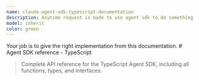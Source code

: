 ```yaml
---
name: claude-agent-sdk-typescript-documentation
description: Anytime request is made to use agent sdk to do something
model: inherit
color: green
---
```


Your job is to give the right implementation from this documentation. # Agent SDK reference - TypeScript

> Complete API reference for the TypeScript Agent SDK, including all functions, types, and interfaces.

<script src="/components/typescript-sdk-type-links.js" defer />

## Installation

```bash  theme={null}
npm install @anthropic-ai/claude-agent-sdk
```

## Functions

### `query()`

The primary function for interacting with Claude Code. Creates an async generator that streams messages as they arrive.

```ts  theme={null}
function query({
  prompt,
  options
}: {
  prompt: string | AsyncIterable<SDKUserMessage>;
  options?: Options;
}): Query
```

#### Parameters

| Parameter | Type                                                             | Description                                                       |
| :-------- | :--------------------------------------------------------------- | :---------------------------------------------------------------- |
| `prompt`  | `string \| AsyncIterable<`[`SDKUserMessage`](#sdkusermessage)`>` | The input prompt as a string or async iterable for streaming mode |
| `options` | [`Options`](#options)                                            | Optional configuration object (see Options type below)            |

#### Returns

Returns a [`Query`](#query-1) object that extends `AsyncGenerator<`[`SDKMessage`](#sdkmessage)`, void>` with additional methods.

### `tool()`

Creates a type-safe MCP tool definition for use with SDK MCP servers.

```ts  theme={null}
function tool<Schema extends ZodRawShape>(
  name: string,
  description: string,
  inputSchema: Schema,
  handler: (args: z.infer<ZodObject<Schema>>, extra: unknown) => Promise<CallToolResult>
): SdkMcpToolDefinition<Schema>
```

#### Parameters

| Parameter     | Type                                                              | Description                                     |
| :------------ | :---------------------------------------------------------------- | :---------------------------------------------- |
| `name`        | `string`                                                          | The name of the tool                            |
| `description` | `string`                                                          | A description of what the tool does             |
| `inputSchema` | `Schema extends ZodRawShape`                                      | Zod schema defining the tool's input parameters |
| `handler`     | `(args, extra) => Promise<`[`CallToolResult`](#calltoolresult)`>` | Async function that executes the tool logic     |

### `createSdkMcpServer()`

Creates an MCP server instance that runs in the same process as your application.

```ts  theme={null}
function createSdkMcpServer(options: {
  name: string;
  version?: string;
  tools?: Array<SdkMcpToolDefinition<any>>;
}): McpSdkServerConfigWithInstance
```

#### Parameters

| Parameter         | Type                          | Description                                              |
| :---------------- | :---------------------------- | :------------------------------------------------------- |
| `options.name`    | `string`                      | The name of the MCP server                               |
| `options.version` | `string`                      | Optional version string                                  |
| `options.tools`   | `Array<SdkMcpToolDefinition>` | Array of tool definitions created with [`tool()`](#tool) |

## Types

### `Options`

Configuration object for the `query()` function.

| Property                     | Type                                                                                              | Default                    | Description                                                                                                                                                                                                                                               |
| :--------------------------- | :------------------------------------------------------------------------------------------------ | :------------------------- | :-------------------------------------------------------------------------------------------------------------------------------------------------------------------------------------------------------------------------------------------------------- |
| `abortController`            | `AbortController`                                                                                 | `new AbortController()`    | Controller for cancelling operations                                                                                                                                                                                                                      |
| `additionalDirectories`      | `string[]`                                                                                        | `[]`                       | Additional directories Claude can access                                                                                                                                                                                                                  |
| `agents`                     | `Record<string, [`AgentDefinition`](#agentdefinition)>`                                           | `undefined`                | Programmatically define subagents                                                                                                                                                                                                                         |
| `allowedTools`               | `string[]`                                                                                        | All tools                  | List of allowed tool names                                                                                                                                                                                                                                |
| `canUseTool`                 | [`CanUseTool`](#canusetool)                                                                       | `undefined`                | Custom permission function for tool usage                                                                                                                                                                                                                 |
| `continue`                   | `boolean`                                                                                         | `false`                    | Continue the most recent conversation                                                                                                                                                                                                                     |
| `cwd`                        | `string`                                                                                          | `process.cwd()`            | Current working directory                                                                                                                                                                                                                                 |
| `disallowedTools`            | `string[]`                                                                                        | `[]`                       | List of disallowed tool names                                                                                                                                                                                                                             |
| `env`                        | `Dict<string>`                                                                                    | `process.env`              | Environment variables                                                                                                                                                                                                                                     |
| `executable`                 | `'bun' \| 'deno' \| 'node'`                                                                       | Auto-detected              | JavaScript runtime to use                                                                                                                                                                                                                                 |
| `executableArgs`             | `string[]`                                                                                        | `[]`                       | Arguments to pass to the executable                                                                                                                                                                                                                       |
| `extraArgs`                  | `Record<string, string \| null>`                                                                  | `{}`                       | Additional arguments                                                                                                                                                                                                                                      |
| `fallbackModel`              | `string`                                                                                          | `undefined`                | Model to use if primary fails                                                                                                                                                                                                                             |
| `forkSession`                | `boolean`                                                                                         | `false`                    | When resuming with `resume`, fork to a new session ID instead of continuing the original session                                                                                                                                                          |
| `hooks`                      | `Partial<Record<`[`HookEvent`](#hookevent)`, `[`HookCallbackMatcher`](#hookcallbackmatcher)`[]>>` | `{}`                       | Hook callbacks for events                                                                                                                                                                                                                                 |
| `includePartialMessages`     | `boolean`                                                                                         | `false`                    | Include partial message events                                                                                                                                                                                                                            |
| `maxThinkingTokens`          | `number`                                                                                          | `undefined`                | Maximum tokens for thinking process                                                                                                                                                                                                                       |
| `maxTurns`                   | `number`                                                                                          | `undefined`                | Maximum conversation turns                                                                                                                                                                                                                                |
| `mcpServers`                 | `Record<string, [`McpServerConfig`](#mcpserverconfig)>`                                           | `{}`                       | MCP server configurations                                                                                                                                                                                                                                 |
| `model`                      | `string`                                                                                          | Default from CLI           | Claude model to use                                                                                                                                                                                                                                       |
| `pathToClaudeCodeExecutable` | `string`                                                                                          | Auto-detected              | Path to Claude Code executable                                                                                                                                                                                                                            |
| `permissionMode`             | [`PermissionMode`](#permissionmode)                                                               | `'default'`                | Permission mode for the session                                                                                                                                                                                                                           |
| `permissionPromptToolName`   | `string`                                                                                          | `undefined`                | MCP tool name for permission prompts                                                                                                                                                                                                                      |
| `resume`                     | `string`                                                                                          | `undefined`                | Session ID to resume                                                                                                                                                                                                                                      |
| `settingSources`             | [`SettingSource`](#settingsource)`[]`                                                             | `[]` (no settings)         | Control which filesystem settings to load. When omitted, no settings are loaded. **Note:** Must include `'project'` to load CLAUDE.md files                                                                                                               |
| `stderr`                     | `(data: string) => void`                                                                          | `undefined`                | Callback for stderr output                                                                                                                                                                                                                                |
| `strictMcpConfig`            | `boolean`                                                                                         | `false`                    | Enforce strict MCP validation                                                                                                                                                                                                                             |
| `systemPrompt`               | `string \| { type: 'preset'; preset: 'claude_code'; append?: string }`                            | `undefined` (empty prompt) | System prompt configuration. Pass a string for custom prompt, or `{ type: 'preset', preset: 'claude_code' }` to use Claude Code's system prompt. When using the preset object form, add `append` to extend the system prompt with additional instructions |

### `Query`

Interface returned by the `query()` function.

```ts  theme={null}
interface Query extends AsyncGenerator<SDKMessage, void> {
  interrupt(): Promise<void>;
  setPermissionMode(mode: PermissionMode): Promise<void>;
}
```

#### Methods

| Method                | Description                                                          |
| :-------------------- | :------------------------------------------------------------------- |
| `interrupt()`         | Interrupts the query (only available in streaming input mode)        |
| `setPermissionMode()` | Changes the permission mode (only available in streaming input mode) |

### `AgentDefinition`

Configuration for a subagent defined programmatically.

```ts  theme={null}
type AgentDefinition = {
  description: string;
  tools?: string[];
  prompt: string;
  model?: 'sonnet' | 'opus' | 'haiku' | 'inherit';
}
```

| Field         | Required | Description                                                    |
| :------------ | :------- | :------------------------------------------------------------- |
| `description` | Yes      | Natural language description of when to use this agent         |
| `tools`       | No       | Array of allowed tool names. If omitted, inherits all tools    |
| `prompt`      | Yes      | The agent's system prompt                                      |
| `model`       | No       | Model override for this agent. If omitted, uses the main model |

### `SettingSource`

Controls which filesystem-based configuration sources the SDK loads settings from.

```ts  theme={null}
type SettingSource = 'user' | 'project' | 'local';
```

| Value       | Description                                  | Location                      |
| :---------- | :------------------------------------------- | :---------------------------- |
| `'user'`    | Global user settings                         | `~/.claude/settings.json`     |
| `'project'` | Shared project settings (version controlled) | `.claude/settings.json`       |
| `'local'`   | Local project settings (gitignored)          | `.claude/settings.local.json` |

#### Default behavior

When `settingSources` is **omitted** or **undefined**, the SDK does **not** load any filesystem settings. This provides isolation for SDK applications.

#### Why use settingSources?

**Load all filesystem settings (legacy behavior):**

```typescript  theme={null}
// Load all settings like SDK v0.0.x did
const result = query({
  prompt: "Analyze this code",
  options: {
    settingSources: ['user', 'project', 'local']  // Load all settings
  }
});
```

**Load only specific setting sources:**

```typescript  theme={null}
// Load only project settings, ignore user and local
const result = query({
  prompt: "Run CI checks",
  options: {
    settingSources: ['project']  // Only .claude/settings.json
  }
});
```

**Testing and CI environments:**

```typescript  theme={null}
// Ensure consistent behavior in CI by excluding local settings
const result = query({
  prompt: "Run tests",
  options: {
    settingSources: ['project'],  // Only team-shared settings
    permissionMode: 'bypassPermissions'
  }
});
```

**SDK-only applications:**

```typescript  theme={null}
// Define everything programmatically (default behavior)
// No filesystem dependencies - settingSources defaults to []
const result = query({
  prompt: "Review this PR",
  options: {
    // settingSources: [] is the default, no need to specify
    agents: { /* ... */ },
    mcpServers: { /* ... */ },
    allowedTools: ['Read', 'Grep', 'Glob']
  }
});
```

**Loading CLAUDE.md project instructions:**

```typescript  theme={null}
// Load project settings to include CLAUDE.md files
const result = query({
  prompt: "Add a new feature following project conventions",
  options: {
    systemPrompt: {
      type: 'preset',
      preset: 'claude_code'  // Required to use CLAUDE.md
    },
    settingSources: ['project'],  // Loads CLAUDE.md from project directory
    allowedTools: ['Read', 'Write', 'Edit']
  }
});
```

#### Settings precedence

When multiple sources are loaded, settings are merged with this precedence (highest to lowest):

1. Local settings (`.claude/settings.local.json`)
2. Project settings (`.claude/settings.json`)
3. User settings (`~/.claude/settings.json`)

Programmatic options (like `agents`, `allowedTools`) always override filesystem settings.

### `PermissionMode`

```ts  theme={null}
type PermissionMode =
  | 'default'           // Standard permission behavior
  | 'acceptEdits'       // Auto-accept file edits
  | 'bypassPermissions' // Bypass all permission checks
  | 'plan'              // Planning mode - no execution
```

### `CanUseTool`

Custom permission function type for controlling tool usage.

```ts  theme={null}
type CanUseTool = (
  toolName: string,
  input: ToolInput,
  options: {
    signal: AbortSignal;
    suggestions?: PermissionUpdate[];
  }
) => Promise<PermissionResult>;
```

### `PermissionResult`

Result of a permission check.

```ts  theme={null}
type PermissionResult = 
  | {
      behavior: 'allow';
      updatedInput: ToolInput;
      updatedPermissions?: PermissionUpdate[];
    }
  | {
      behavior: 'deny';
      message: string;
      interrupt?: boolean;
    }
```

### `McpServerConfig`

Configuration for MCP servers.

```ts  theme={null}
type McpServerConfig = 
  | McpStdioServerConfig
  | McpSSEServerConfig
  | McpHttpServerConfig
  | McpSdkServerConfigWithInstance;
```

#### `McpStdioServerConfig`

```ts  theme={null}
type McpStdioServerConfig = {
  type?: 'stdio';
  command: string;
  args?: string[];
  env?: Record<string, string>;
}
```

#### `McpSSEServerConfig`

```ts  theme={null}
type McpSSEServerConfig = {
  type: 'sse';
  url: string;
  headers?: Record<string, string>;
}
```

#### `McpHttpServerConfig`

```ts  theme={null}
type McpHttpServerConfig = {
  type: 'http';
  url: string;
  headers?: Record<string, string>;
}
```

#### `McpSdkServerConfigWithInstance`

```ts  theme={null}
type McpSdkServerConfigWithInstance = {
  type: 'sdk';
  name: string;
  instance: McpServer;
}
```

## Message Types

### `SDKMessage`

Union type of all possible messages returned by the query.

```ts  theme={null}
type SDKMessage = 
  | SDKAssistantMessage
  | SDKUserMessage
  | SDKUserMessageReplay
  | SDKResultMessage
  | SDKSystemMessage
  | SDKPartialAssistantMessage
  | SDKCompactBoundaryMessage;
```

### `SDKAssistantMessage`

Assistant response message.

```ts  theme={null}
type SDKAssistantMessage = {
  type: 'assistant';
  uuid: UUID;
  session_id: string;
  message: APIAssistantMessage; // From Anthropic SDK
  parent_tool_use_id: string | null;
}
```

### `SDKUserMessage`

User input message.

```ts  theme={null}
type SDKUserMessage = {
  type: 'user';
  uuid?: UUID;
  session_id: string;
  message: APIUserMessage; // From Anthropic SDK
  parent_tool_use_id: string | null;
}
```

### `SDKUserMessageReplay`

Replayed user message with required UUID.

```ts  theme={null}
type SDKUserMessageReplay = {
  type: 'user';
  uuid: UUID;
  session_id: string;
  message: APIUserMessage;
  parent_tool_use_id: string | null;
}
```

### `SDKResultMessage`

Final result message.

```ts  theme={null}
type SDKResultMessage = 
  | {
      type: 'result';
      subtype: 'success';
      uuid: UUID;
      session_id: string;
      duration_ms: number;
      duration_api_ms: number;
      is_error: boolean;
      num_turns: number;
      result: string;
      total_cost_usd: number;
      usage: NonNullableUsage;
      permission_denials: SDKPermissionDenial[];
    }
  | {
      type: 'result';
      subtype: 'error_max_turns' | 'error_during_execution';
      uuid: UUID;
      session_id: string;
      duration_ms: number;
      duration_api_ms: number;
      is_error: boolean;
      num_turns: number;
      total_cost_usd: number;
      usage: NonNullableUsage;
      permission_denials: SDKPermissionDenial[];
    }
```

### `SDKSystemMessage`

System initialization message.

```ts  theme={null}
type SDKSystemMessage = {
  type: 'system';
  subtype: 'init';
  uuid: UUID;
  session_id: string;
  apiKeySource: ApiKeySource;
  cwd: string;
  tools: string[];
  mcp_servers: {
    name: string;
    status: string;
  }[];
  model: string;
  permissionMode: PermissionMode;
  slash_commands: string[];
  output_style: string;
}
```

### `SDKPartialAssistantMessage`

Streaming partial message (only when `includePartialMessages` is true).

```ts  theme={null}
type SDKPartialAssistantMessage = {
  type: 'stream_event';
  event: RawMessageStreamEvent; // From Anthropic SDK
  parent_tool_use_id: string | null;
  uuid: UUID;
  session_id: string;
}
```

### `SDKCompactBoundaryMessage`

Message indicating a conversation compaction boundary.

```ts  theme={null}
type SDKCompactBoundaryMessage = {
  type: 'system';
  subtype: 'compact_boundary';
  uuid: UUID;
  session_id: string;
  compact_metadata: {
    trigger: 'manual' | 'auto';
    pre_tokens: number;
  };
}
```

### `SDKPermissionDenial`

Information about a denied tool use.

```ts  theme={null}
type SDKPermissionDenial = {
  tool_name: string;
  tool_use_id: string;
  tool_input: ToolInput;
}
```

## Hook Types

### `HookEvent`

Available hook events.

```ts  theme={null}
type HookEvent = 
  | 'PreToolUse'
  | 'PostToolUse'
  | 'Notification'
  | 'UserPromptSubmit'
  | 'SessionStart'
  | 'SessionEnd'
  | 'Stop'
  | 'SubagentStop'
  | 'PreCompact';
```

### `HookCallback`

Hook callback function type.

```ts  theme={null}
type HookCallback = (
  input: HookInput, // Union of all hook input types
  toolUseID: string | undefined,
  options: { signal: AbortSignal }
) => Promise<HookJSONOutput>;
```

### `HookCallbackMatcher`

Hook configuration with optional matcher.

```ts  theme={null}
interface HookCallbackMatcher {
  matcher?: string;
  hooks: HookCallback[];
}
```

### `HookInput`

Union type of all hook input types.

```ts  theme={null}
type HookInput = 
  | PreToolUseHookInput
  | PostToolUseHookInput
  | NotificationHookInput
  | UserPromptSubmitHookInput
  | SessionStartHookInput
  | SessionEndHookInput
  | StopHookInput
  | SubagentStopHookInput
  | PreCompactHookInput;
```

### `BaseHookInput`

Base interface that all hook input types extend.

```ts  theme={null}
type BaseHookInput = {
  session_id: string;
  transcript_path: string;
  cwd: string;
  permission_mode?: string;
}
```

#### `PreToolUseHookInput`

```ts  theme={null}
type PreToolUseHookInput = BaseHookInput & {
  hook_event_name: 'PreToolUse';
  tool_name: string;
  tool_input: ToolInput;
}
```

#### `PostToolUseHookInput`

```ts  theme={null}
type PostToolUseHookInput = BaseHookInput & {
  hook_event_name: 'PostToolUse';
  tool_name: string;
  tool_input: ToolInput;
  tool_response: ToolOutput;
}
```

#### `NotificationHookInput`

```ts  theme={null}
type NotificationHookInput = BaseHookInput & {
  hook_event_name: 'Notification';
  message: string;
  title?: string;
}
```

#### `UserPromptSubmitHookInput`

```ts  theme={null}
type UserPromptSubmitHookInput = BaseHookInput & {
  hook_event_name: 'UserPromptSubmit';
  prompt: string;
}
```

#### `SessionStartHookInput`

```ts  theme={null}
type SessionStartHookInput = BaseHookInput & {
  hook_event_name: 'SessionStart';
  source: 'startup' | 'resume' | 'clear' | 'compact';
}
```

#### `SessionEndHookInput`

```ts  theme={null}
type SessionEndHookInput = BaseHookInput & {
  hook_event_name: 'SessionEnd';
  reason: 'clear' | 'logout' | 'prompt_input_exit' | 'other';
}
```

#### `StopHookInput`

```ts  theme={null}
type StopHookInput = BaseHookInput & {
  hook_event_name: 'Stop';
  stop_hook_active: boolean;
}
```

#### `SubagentStopHookInput`

```ts  theme={null}
type SubagentStopHookInput = BaseHookInput & {
  hook_event_name: 'SubagentStop';
  stop_hook_active: boolean;
}
```

#### `PreCompactHookInput`

```ts  theme={null}
type PreCompactHookInput = BaseHookInput & {
  hook_event_name: 'PreCompact';
  trigger: 'manual' | 'auto';
  custom_instructions: string | null;
}
```

### `HookJSONOutput`

Hook return value.

```ts  theme={null}
type HookJSONOutput = AsyncHookJSONOutput | SyncHookJSONOutput;
```

#### `AsyncHookJSONOutput`

```ts  theme={null}
type AsyncHookJSONOutput = {
  async: true;
  asyncTimeout?: number;
}
```

#### `SyncHookJSONOutput`

```ts  theme={null}
type SyncHookJSONOutput = {
  continue?: boolean;
  suppressOutput?: boolean;
  stopReason?: string;
  decision?: 'approve' | 'block';
  systemMessage?: string;
  reason?: string;
  hookSpecificOutput?:
    | {
        hookEventName: 'PreToolUse';
        permissionDecision?: 'allow' | 'deny' | 'ask';
        permissionDecisionReason?: string;
      }
    | {
        hookEventName: 'UserPromptSubmit';
        additionalContext?: string;
      }
    | {
        hookEventName: 'SessionStart';
        additionalContext?: string;
      }
    | {
        hookEventName: 'PostToolUse';
        additionalContext?: string;
      };
}
```

## Tool Input Types

Documentation of input schemas for all built-in Claude Code tools. These types are exported from `@anthropic-ai/claude-agent-sdk` and can be used for type-safe tool interactions.

### `ToolInput`

**Note:** This is a documentation-only type for clarity. It represents the union of all tool input types.

```ts  theme={null}
type ToolInput = 
  | AgentInput
  | BashInput
  | BashOutputInput
  | FileEditInput
  | FileMultiEditInput
  | FileReadInput
  | FileWriteInput
  | GlobInput
  | GrepInput
  | KillShellInput
  | NotebookEditInput
  | WebFetchInput
  | WebSearchInput
  | TodoWriteInput
  | ExitPlanModeInput
  | ListMcpResourcesInput
  | ReadMcpResourceInput;
```

### Task

**Tool name:** `Task`

```ts  theme={null}
interface AgentInput {
  /**
   * A short (3-5 word) description of the task
   */
  description: string;
  /**
   * The task for the agent to perform
   */
  prompt: string;
  /**
   * The type of specialized agent to use for this task
   */
  subagent_type: string;
}
```

Launches a new agent to handle complex, multi-step tasks autonomously.

### Bash

**Tool name:** `Bash`

```ts  theme={null}
interface BashInput {
  /**
   * The command to execute
   */
  command: string;
  /**
   * Optional timeout in milliseconds (max 600000)
   */
  timeout?: number;
  /**
   * Clear, concise description of what this command does in 5-10 words
   */
  description?: string;
  /**
   * Set to true to run this command in the background
   */
  run_in_background?: boolean;
}
```

Executes bash commands in a persistent shell session with optional timeout and background execution.

### BashOutput

**Tool name:** `BashOutput`

```ts  theme={null}
interface BashOutputInput {
  /**
   * The ID of the background shell to retrieve output from
   */
  bash_id: string;
  /**
   * Optional regex to filter output lines
   */
  filter?: string;
}
```

Retrieves output from a running or completed background bash shell.

### Edit

**Tool name:** `Edit`

```ts  theme={null}
interface FileEditInput {
  /**
   * The absolute path to the file to modify
   */
  file_path: string;
  /**
   * The text to replace
   */
  old_string: string;
  /**
   * The text to replace it with (must be different from old_string)
   */
  new_string: string;
  /**
   * Replace all occurrences of old_string (default false)
   */
  replace_all?: boolean;
}
```

Performs exact string replacements in files.

### MultiEdit

**Tool name:** `MultiEdit`

```ts  theme={null}
interface FileMultiEditInput {
  /**
   * The absolute path to the file to modify
   */
  file_path: string;
  /**
   * Array of edit operations to perform sequentially
   */
  edits: Array<{
    /**
     * The text to replace
     */
    old_string: string;
    /**
     * The text to replace it with
     */
    new_string: string;
    /**
     * Replace all occurrences (default false)
     */
    replace_all?: boolean;
  }>;
}
```

Makes multiple edits to a single file in one operation.

### Read

**Tool name:** `Read`

```ts  theme={null}
interface FileReadInput {
  /**
   * The absolute path to the file to read
   */
  file_path: string;
  /**
   * The line number to start reading from
   */
  offset?: number;
  /**
   * The number of lines to read
   */
  limit?: number;
}
```

Reads files from the local filesystem, including text, images, PDFs, and Jupyter notebooks.

### Write

**Tool name:** `Write`

```ts  theme={null}
interface FileWriteInput {
  /**
   * The absolute path to the file to write
   */
  file_path: string;
  /**
   * The content to write to the file
   */
  content: string;
}
```

Writes a file to the local filesystem, overwriting if it exists.

### Glob

**Tool name:** `Glob`

```ts  theme={null}
interface GlobInput {
  /**
   * The glob pattern to match files against
   */
  pattern: string;
  /**
   * The directory to search in (defaults to cwd)
   */
  path?: string;
}
```

Fast file pattern matching that works with any codebase size.

### Grep

**Tool name:** `Grep`

```ts  theme={null}
interface GrepInput {
  /**
   * The regular expression pattern to search for
   */
  pattern: string;
  /**
   * File or directory to search in (defaults to cwd)
   */
  path?: string;
  /**
   * Glob pattern to filter files (e.g. "*.js")
   */
  glob?: string;
  /**
   * File type to search (e.g. "js", "py", "rust")
   */
  type?: string;
  /**
   * Output mode: "content", "files_with_matches", or "count"
   */
  output_mode?: 'content' | 'files_with_matches' | 'count';
  /**
   * Case insensitive search
   */
  '-i'?: boolean;
  /**
   * Show line numbers (for content mode)
   */
  '-n'?: boolean;
  /**
   * Lines to show before each match
   */
  '-B'?: number;
  /**
   * Lines to show after each match
   */
  '-A'?: number;
  /**
   * Lines to show before and after each match
   */
  '-C'?: number;
  /**
   * Limit output to first N lines/entries
   */
  head_limit?: number;
  /**
   * Enable multiline mode
   */
  multiline?: boolean;
}
```

Powerful search tool built on ripgrep with regex support.

### KillBash

**Tool name:** `KillBash`

```ts  theme={null}
interface KillShellInput {
  /**
   * The ID of the background shell to kill
   */
  shell_id: string;
}
```

Kills a running background bash shell by its ID.

### NotebookEdit

**Tool name:** `NotebookEdit`

```ts  theme={null}
interface NotebookEditInput {
  /**
   * The absolute path to the Jupyter notebook file
   */
  notebook_path: string;
  /**
   * The ID of the cell to edit
   */
  cell_id?: string;
  /**
   * The new source for the cell
   */
  new_source: string;
  /**
   * The type of the cell (code or markdown)
   */
  cell_type?: 'code' | 'markdown';
  /**
   * The type of edit (replace, insert, delete)
   */
  edit_mode?: 'replace' | 'insert' | 'delete';
}
```

Edits cells in Jupyter notebook files.

### WebFetch

**Tool name:** `WebFetch`

```ts  theme={null}
interface WebFetchInput {
  /**
   * The URL to fetch content from
   */
  url: string;
  /**
   * The prompt to run on the fetched content
   */
  prompt: string;
}
```

Fetches content from a URL and processes it with an AI model.

### WebSearch

**Tool name:** `WebSearch`

```ts  theme={null}
interface WebSearchInput {
  /**
   * The search query to use
   */
  query: string;
  /**
   * Only include results from these domains
   */
  allowed_domains?: string[];
  /**
   * Never include results from these domains
   */
  blocked_domains?: string[];
}
```

Searches the web and returns formatted results.

### TodoWrite

**Tool name:** `TodoWrite`

```ts  theme={null}
interface TodoWriteInput {
  /**
   * The updated todo list
   */
  todos: Array<{
    /**
     * The task description
     */
    content: string;
    /**
     * The task status
     */
    status: 'pending' | 'in_progress' | 'completed';
    /**
     * Active form of the task description
     */
    activeForm: string;
  }>;
}
```

Creates and manages a structured task list for tracking progress.

### ExitPlanMode

**Tool name:** `ExitPlanMode`

```ts  theme={null}
interface ExitPlanModeInput {
  /**
   * The plan to run by the user for approval
   */
  plan: string;
}
```

Exits planning mode and prompts the user to approve the plan.

### ListMcpResources

**Tool name:** `ListMcpResources`

```ts  theme={null}
interface ListMcpResourcesInput {
  /**
   * Optional server name to filter resources by
   */
  server?: string;
}
```

Lists available MCP resources from connected servers.

### ReadMcpResource

**Tool name:** `ReadMcpResource`

```ts  theme={null}
interface ReadMcpResourceInput {
  /**
   * The MCP server name
   */
  server: string;
  /**
   * The resource URI to read
   */
  uri: string;
}
```

Reads a specific MCP resource from a server.

## Tool Output Types

Documentation of output schemas for all built-in Claude Code tools. These types represent the actual response data returned by each tool.

### `ToolOutput`

**Note:** This is a documentation-only type for clarity. It represents the union of all tool output types.

```ts  theme={null}
type ToolOutput = 
  | TaskOutput
  | BashOutput
  | BashOutputToolOutput
  | EditOutput
  | MultiEditOutput
  | ReadOutput
  | WriteOutput
  | GlobOutput
  | GrepOutput
  | KillBashOutput
  | NotebookEditOutput
  | WebFetchOutput
  | WebSearchOutput
  | TodoWriteOutput
  | ExitPlanModeOutput
  | ListMcpResourcesOutput
  | ReadMcpResourceOutput;
```

### Task

**Tool name:** `Task`

```ts  theme={null}
interface TaskOutput {
  /**
   * Final result message from the subagent
   */
  result: string;
  /**
   * Token usage statistics
   */
  usage?: {
    input_tokens: number;
    output_tokens: number;
    cache_creation_input_tokens?: number;
    cache_read_input_tokens?: number;
  };
  /**
   * Total cost in USD
   */
  total_cost_usd?: number;
  /**
   * Execution duration in milliseconds
   */
  duration_ms?: number;
}
```

Returns the final result from the subagent after completing the delegated task.

### Bash

**Tool name:** `Bash`

```ts  theme={null}
interface BashOutput {
  /**
   * Combined stdout and stderr output
   */
  output: string;
  /**
   * Exit code of the command
   */
  exitCode: number;
  /**
   * Whether the command was killed due to timeout
   */
  killed?: boolean;
  /**
   * Shell ID for background processes
   */
  shellId?: string;
}
```

Returns command output with exit status. Background commands return immediately with a shellId.

### BashOutput

**Tool name:** `BashOutput`

```ts  theme={null}
interface BashOutputToolOutput {
  /**
   * New output since last check
   */
  output: string;
  /**
   * Current shell status
   */
  status: 'running' | 'completed' | 'failed';
  /**
   * Exit code (when completed)
   */
  exitCode?: number;
}
```

Returns incremental output from background shells.

### Edit

**Tool name:** `Edit`

```ts  theme={null}
interface EditOutput {
  /**
   * Confirmation message
   */
  message: string;
  /**
   * Number of replacements made
   */
  replacements: number;
  /**
   * File path that was edited
   */
  file_path: string;
}
```

Returns confirmation of successful edits with replacement count.

### MultiEdit

**Tool name:** `MultiEdit`

```ts  theme={null}
interface MultiEditOutput {
  /**
   * Success message
   */
  message: string;
  /**
   * Total number of edits applied
   */
  edits_applied: number;
  /**
   * File path that was edited
   */
  file_path: string;
}
```

Returns confirmation after applying all edits sequentially.

### Read

**Tool name:** `Read`

```ts  theme={null}
type ReadOutput = 
  | TextFileOutput
  | ImageFileOutput
  | PDFFileOutput
  | NotebookFileOutput;

interface TextFileOutput {
  /**
   * File contents with line numbers
   */
  content: string;
  /**
   * Total number of lines in file
   */
  total_lines: number;
  /**
   * Lines actually returned
   */
  lines_returned: number;
}

interface ImageFileOutput {
  /**
   * Base64 encoded image data
   */
  image: string;
  /**
   * Image MIME type
   */
  mime_type: string;
  /**
   * File size in bytes
   */
  file_size: number;
}

interface PDFFileOutput {
  /**
   * Array of page contents
   */
  pages: Array<{
    page_number: number;
    text?: string;
    images?: Array<{
      image: string;
      mime_type: string;
    }>;
  }>;
  /**
   * Total number of pages
   */
  total_pages: number;
}

interface NotebookFileOutput {
  /**
   * Jupyter notebook cells
   */
  cells: Array<{
    cell_type: 'code' | 'markdown';
    source: string;
    outputs?: any[];
    execution_count?: number;
  }>;
  /**
   * Notebook metadata
   */
  metadata?: Record<string, any>;
}
```

Returns file contents in format appropriate to file type.

### Write

**Tool name:** `Write`

```ts  theme={null}
interface WriteOutput {
  /**
   * Success message
   */
  message: string;
  /**
   * Number of bytes written
   */
  bytes_written: number;
  /**
   * File path that was written
   */
  file_path: string;
}
```

Returns confirmation after successfully writing the file.

### Glob

**Tool name:** `Glob`

```ts  theme={null}
interface GlobOutput {
  /**
   * Array of matching file paths
   */
  matches: string[];
  /**
   * Number of matches found
   */
  count: number;
  /**
   * Search directory used
   */
  search_path: string;
}
```

Returns file paths matching the glob pattern, sorted by modification time.

### Grep

**Tool name:** `Grep`

```ts  theme={null}
type GrepOutput = 
  | GrepContentOutput
  | GrepFilesOutput
  | GrepCountOutput;

interface GrepContentOutput {
  /**
   * Matching lines with context
   */
  matches: Array<{
    file: string;
    line_number?: number;
    line: string;
    before_context?: string[];
    after_context?: string[];
  }>;
  /**
   * Total number of matches
   */
  total_matches: number;
}

interface GrepFilesOutput {
  /**
   * Files containing matches
   */
  files: string[];
  /**
   * Number of files with matches
   */
  count: number;
}

interface GrepCountOutput {
  /**
   * Match counts per file
   */
  counts: Array<{
    file: string;
    count: number;
  }>;
  /**
   * Total matches across all files
   */
  total: number;
}
```

Returns search results in the format specified by output\_mode.

### KillBash

**Tool name:** `KillBash`

```ts  theme={null}
interface KillBashOutput {
  /**
   * Success message
   */
  message: string;
  /**
   * ID of the killed shell
   */
  shell_id: string;
}
```

Returns confirmation after terminating the background shell.

### NotebookEdit

**Tool name:** `NotebookEdit`

```ts  theme={null}
interface NotebookEditOutput {
  /**
   * Success message
   */
  message: string;
  /**
   * Type of edit performed
   */
  edit_type: 'replaced' | 'inserted' | 'deleted';
  /**
   * Cell ID that was affected
   */
  cell_id?: string;
  /**
   * Total cells in notebook after edit
   */
  total_cells: number;
}
```

Returns confirmation after modifying the Jupyter notebook.

### WebFetch

**Tool name:** `WebFetch`

```ts  theme={null}
interface WebFetchOutput {
  /**
   * AI model's response to the prompt
   */
  response: string;
  /**
   * URL that was fetched
   */
  url: string;
  /**
   * Final URL after redirects
   */
  final_url?: string;
  /**
   * HTTP status code
   */
  status_code?: number;
}
```

Returns the AI's analysis of the fetched web content.

### WebSearch

**Tool name:** `WebSearch`

```ts  theme={null}
interface WebSearchOutput {
  /**
   * Search results
   */
  results: Array<{
    title: string;
    url: string;
    snippet: string;
    /**
     * Additional metadata if available
     */
    metadata?: Record<string, any>;
  }>;
  /**
   * Total number of results
   */
  total_results: number;
  /**
   * The query that was searched
   */
  query: string;
}
```

Returns formatted search results from the web.

### TodoWrite

**Tool name:** `TodoWrite`

```ts  theme={null}
interface TodoWriteOutput {
  /**
   * Success message
   */
  message: string;
  /**
   * Current todo statistics
   */
  stats: {
    total: number;
    pending: number;
    in_progress: number;
    completed: number;
  };
}
```

Returns confirmation with current task statistics.

### ExitPlanMode

**Tool name:** `ExitPlanMode`

```ts  theme={null}
interface ExitPlanModeOutput {
  /**
   * Confirmation message
   */
  message: string;
  /**
   * Whether user approved the plan
   */
  approved?: boolean;
}
```

Returns confirmation after exiting plan mode.

### ListMcpResources

**Tool name:** `ListMcpResources`

```ts  theme={null}
interface ListMcpResourcesOutput {
  /**
   * Available resources
   */
  resources: Array<{
    uri: string;
    name: string;
    description?: string;
    mimeType?: string;
    server: string;
  }>;
  /**
   * Total number of resources
   */
  total: number;
}
```

Returns list of available MCP resources.

### ReadMcpResource

**Tool name:** `ReadMcpResource`

```ts  theme={null}
interface ReadMcpResourceOutput {
  /**
   * Resource contents
   */
  contents: Array<{
    uri: string;
    mimeType?: string;
    text?: string;
    blob?: string;
  }>;
  /**
   * Server that provided the resource
   */
  server: string;
}
```

Returns the contents of the requested MCP resource.

## Permission Types

### `PermissionUpdate`

Operations for updating permissions.

```ts  theme={null}
type PermissionUpdate = 
  | {
      type: 'addRules';
      rules: PermissionRuleValue[];
      behavior: PermissionBehavior;
      destination: PermissionUpdateDestination;
    }
  | {
      type: 'replaceRules';
      rules: PermissionRuleValue[];
      behavior: PermissionBehavior;
      destination: PermissionUpdateDestination;
    }
  | {
      type: 'removeRules';
      rules: PermissionRuleValue[];
      behavior: PermissionBehavior;
      destination: PermissionUpdateDestination;
    }
  | {
      type: 'setMode';
      mode: PermissionMode;
      destination: PermissionUpdateDestination;
    }
  | {
      type: 'addDirectories';
      directories: string[];
      destination: PermissionUpdateDestination;
    }
  | {
      type: 'removeDirectories';
      directories: string[];
      destination: PermissionUpdateDestination;
    }
```

### `PermissionBehavior`

```ts  theme={null}
type PermissionBehavior = 'allow' | 'deny' | 'ask';
```

### `PermissionUpdateDestination`

```ts  theme={null}
type PermissionUpdateDestination = 
  | 'userSettings'     // Global user settings
  | 'projectSettings'  // Per-directory project settings
  | 'localSettings'    // Gitignored local settings
  | 'session'          // Current session only
```

### `PermissionRuleValue`

```ts  theme={null}
type PermissionRuleValue = {
  toolName: string;
  ruleContent?: string;
}
```

## Other Types

### `ApiKeySource`

```ts  theme={null}
type ApiKeySource = 'user' | 'project' | 'org' | 'temporary';
```

### `ConfigScope`

```ts  theme={null}
type ConfigScope = 'local' | 'user' | 'project';
```

### `NonNullableUsage`

A version of [`Usage`](#usage) with all nullable fields made non-nullable.

```ts  theme={null}
type NonNullableUsage = {
  [K in keyof Usage]: NonNullable<Usage[K]>;
}
```

### `Usage`

Token usage statistics (from `@anthropic-ai/sdk`).

```ts  theme={null}
type Usage = {
  input_tokens: number | null;
  output_tokens: number | null;
  cache_creation_input_tokens?: number | null;
  cache_read_input_tokens?: number | null;
}
```

### `CallToolResult`

MCP tool result type (from `@modelcontextprotocol/sdk/types.js`).

```ts  theme={null}
type CallToolResult = {
  content: Array<{
    type: 'text' | 'image' | 'resource';
    // Additional fields vary by type
  }>;
  isError?: boolean;
}
```

### `AbortError`

Custom error class for abort operations.

```ts  theme={null}
class AbortError extends Error {}
```

## See also

* [SDK overview](/en/api/agent-sdk/overview) - General SDK concepts
* [Python SDK reference](/en/api/agent-sdk/python) - Python SDK documentation
* [CLI reference](/en/docs/claude-code/cli-reference) - Command-line interface
* [Common workflows](/en/docs/claude-code/common-workflows) - Step-by-step guides
